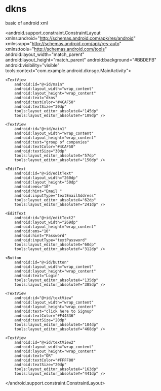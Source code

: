 # dkns
basic of android xml
<?xml version="1.0" encoding="utf-8"?>
<android.support.constraint.ConstraintLayout xmlns:android="http://schemas.android.com/apk/res/android"
    xmlns:app="http://schemas.android.com/apk/res-auto"
    xmlns:tools="http://schemas.android.com/tools"
    android:layout_width="match_parent"
    android:layout_height="match_parent"
    android:background="#BBDEFB"
    android:visibility="visible"
    tools:context="com.example.android.dknsgc.MainActivity">

    <TextView
        android:id="@+id/main"
        android:layout_width="wrap_content"
        android:layout_height="wrap_content"
        android:text="dkns"
        android:textColor="#4CAF50"
        android:textSize="30dp"
        tools:layout_editor_absoluteX="145dp"
        tools:layout_editor_absoluteY="109dp" />

    <TextView
        android:id="@+id/main1"
        android:layout_width="wrap_content"
        android:layout_height="wrap_content"
        android:text="group of companies"
        android:textColor="#4CAF50"
        android:textSize="30dp"
        tools:layout_editor_absoluteX="57dp"
        tools:layout_editor_absoluteY="150dp" />

    <EditText
        android:id="@+id/editText"
        android:layout_width="260dp"
        android:layout_height="50dp"
        android:ems="10"
        android:hint="Email "
        android:inputType="textEmailAddress"
        tools:layout_editor_absoluteX="62dp"
        tools:layout_editor_absoluteY="241dp" />

    <EditText
        android:id="@+id/editText2"
        android:layout_width="269dp"
        android:layout_height="wrap_content"
        android:ems="10"
        android:hint="Password"
        android:inputType="textPassword"
        tools:layout_editor_absoluteX="60dp"
        tools:layout_editor_absoluteY="312dp" />

    <Button
        android:id="@+id/button"
        android:layout_width="wrap_content"
        android:layout_height="wrap_content"
        android:text="Login"
        tools:layout_editor_absoluteX="135dp"
        tools:layout_editor_absoluteY="385dp" />

    <TextView
        android:id="@+id/textView"
        android:layout_width="wrap_content"
        android:layout_height="wrap_content"
        android:text="click here to Signup"
        android:textColor="#F44336"
        android:textSize="20dp"
        tools:layout_editor_absoluteX="104dp"
        tools:layout_editor_absoluteY="468dp" />

    <TextView
        android:id="@+id/textView2"
        android:layout_width="wrap_content"
        android:layout_height="wrap_content"
        android:text="OR"
        android:textColor="#FFFF00"
        android:textSize="20dp"
        tools:layout_editor_absoluteX="163dp"
        tools:layout_editor_absoluteY="441dp" />

</android.support.constraint.ConstraintLayout>
